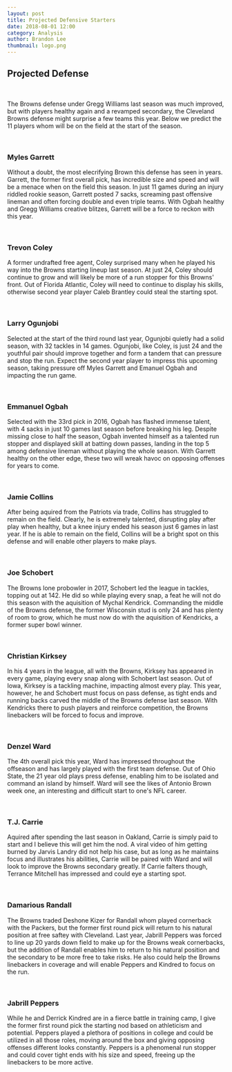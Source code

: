 ```yaml
---
layout: post
title: Projected Defensive Starters
date: 2018-08-01 12:00
category: Analysis
author: Brandon Lee
thumbnail: logo.png
---
```


## Projected Defense

<br>

The Browns defense under Gregg Williams last season was much improved, but with players healthy again and a revamped secondary, the Cleveland Browns defense might surprise a few teams this year. Below we predict the 11 players whom will be on the field at the start of the season.

<br>

### Myles Garrett

Without a doubt, the most elecrifying Brown this defense has seen in years. Garrett, the former first overall pick, has incredible size and speed and will be a menace when on the field this season. In just 11 games during an injury riddled rookie season, Garrett posted 7 sacks, screaming past offensive lineman and often forcing double and even triple teams. With Ogbah healthy and Gregg Williams creative blitzes, Garrett will be a force to reckon with this year.

<br>

### Trevon Coley

A former undrafted free agent, Coley surprised many when he played his way into the Browns starting lineup last season. At just 24, Coley should continue to grow and will likely be more of a run stopper for this Browns' front. Out of Florida Atlantic, Coley will need to continue to display his skills, otherwise second year player Caleb Brantley could steal the starting spot.

<br>

### Larry Ogunjobi

Selected at the start of the third round last year, Ogunjobi quietly had a solid season, with 32 tackles in 14 games. Ogunjobi, like Coley, is just 24 and the youthful pair should improve together and form a tandem that can pressure and stop the run. Expect the second year player to impress this upcoming season, taking pressure off Myles Garrett and Emanuel Ogbah and impacting the run game.

<br>

### Emmanuel Ogbah

Selected with the 33rd pick in 2016, Ogbah has flashed immense talent, with 4 sacks in just 10 games last season before breaking his leg. Despite missing close to half the season, Ogbah invented himself as a talented run stopper and displayed skill at batting down passes, landing in the top 5 among defensive lineman without playing the whole season. With Garrett healthy on the other edge, these two will wreak havoc on opposing offenses for years to come.

<br>

### Jamie Collins

After being aquired from the Patriots via trade, Collins has struggled to remain on the field. Clearly, he is extremely talented, disrupting play after play when healthy, but a knee injury ended his season just 6 games in last year. If he is able to remain on the field, Collins will be a bright spot on this defense and will enable other players to make plays.

<br>

### Joe Schobert

The Browns lone probowler in 2017, Schobert led the league in tackles, topping out at 142. He did so while playing every snap, a feat he will not do this season with the aquisition of Mychal Kendrick. Commanding the middle of the Browns defense, the former Wisconsin stud is only 24 and has plenty of room to grow, which he must now do with the aquisition of Kendricks, a former super bowl winner.

<br>

### Christian Kirksey

In his 4 years in the league, all with the Browns, Kirksey has appeared in every game, playing every snap along with Schobert last season. Out of Iowa, Kirksey is a tackling machine, impacting almost every play. This year, however, he and Schobert must focus on pass defense, as tight ends and running backs carved the middle of the Browns defense last season. With Kendricks there to push players and reinforce competition, the Browns linebackers will be forced to focus and improve.

<br>

### Denzel Ward

The 4th overall pick this year, Ward has impressed throughout the offseason and has largely played with the first team defense. Out of Ohio State, the 21 year old plays press defense, enabling him to be isolated and command an island by himself. Ward will see the likes of Antonio Brown week one, an interesting and difficult start to one's NFL career.

<br>

### T.J. Carrie

Aquired after spending the last season in Oakland, Carrie is simply paid to start and I believe this will get him the nod. A viral video of him getting burned by Jarvis Landry did not help his case, but as long as he maintains focus and illustrates his abilities, Carrie will be paired with Ward and will look to improve the Browns secondary greatly. If Carrie falters though, Terrance Mitchell has impressed and could eye a starting spot.

<br>

### Damarious Randall

The Browns traded Deshone Kizer for Randall whom played cornerback with the Packers, but the former first round pick will return to his natural position at free saftey with Cleveland. Last year, Jabrill Peppers was forced to line up 20 yards down field to make up for the Browns weak cornerbacks, but the addition of Randall enables him to return to his natural position and the secondary to be more free to take risks. He also could help the Browns linebackers in coverage and will enable Peppers and Kindred to focus on the run.

<br>

### Jabrill Peppers

While he and Derrick Kindred are in a fierce battle in training camp, I give the former first round pick the starting nod based on athleticism and potential. Peppers played a plethora of positions in college and could be utilized in all those roles, moving around the box and giving opposing offenses different looks constantly. Peppers is a phenomenal run stopper and could cover tight ends with his size and speed, freeing up the linebackers to be more active.





